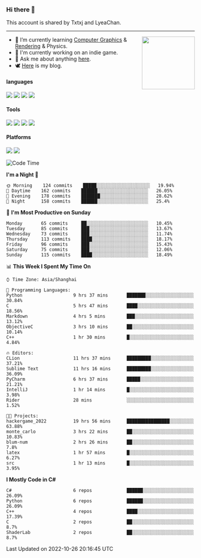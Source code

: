 ### Hi there 👋

This account is shared by Txtxj and LyeaChan.

---

<img align="right" height="141" src="https://github-readme-stats.vercel.app/api?username=txtxj&theme=tokyonight&show_icons=true&count_private=true">

- 🌱 I’m currently learning [Computer Graphics](https://github.com/txtxj/GAMES101) & [Rendering](https://github.com/txtxj/GAMES202) & Physics.
- 🐶 I'm currently working on an indie game.
- 💬 Ask me about anything [here](https://github.com/txtxj/txtxj/issues).
- 🕊️ [Here](https://txtxj.top) is my blog.

#### languages

![](https://img.shields.io/badge/C++-00599C?logo=cplusplus&logoColor=fff)
![](https://img.shields.io/badge/Python-3e74a2?logo=python&logoColor=fff)
![](https://img.shields.io/badge/C%23-239120?logo=csharp&logoColor=fff)
![](https://img.shields.io/badge/C-A8B9CC?logo=c&logoColor=555)


#### Tools

![](https://img.shields.io/badge/JetBrains-000000?logo=jetbrains&logoColor=fff)
![](https://img.shields.io/badge/Unity-FFFFFF?logo=unity&logoColor=000)
![](https://img.shields.io/badge/SublimeText_3-FF9800?logo=sublimetext&logoColor=fff)
![](https://img.shields.io/badge/Blender-F5792A?logo=blender&logoColor=fff)


#### Platforms

![](https://img.shields.io/badge/Windows_10-0078D6?logo=windows&logoColor=fff)
![](https://img.shields.io/badge/Ubuntu_20.04-E95420?logo=ubuntu&logoColor=fff)


<!--START_SECTION:waka-->
![Code Time](http://img.shields.io/badge/Code%20Time-441%20hrs%201%20min-blue)

**I'm a Night 🦉** 

```text
🌞 Morning    124 commits    █████░░░░░░░░░░░░░░░░░░░░   19.94% 
🌆 Daytime    162 commits    ██████░░░░░░░░░░░░░░░░░░░   26.05% 
🌃 Evening    178 commits    ███████░░░░░░░░░░░░░░░░░░   28.62% 
🌙 Night      158 commits    ██████░░░░░░░░░░░░░░░░░░░   25.4%

```
📅 **I'm Most Productive on Sunday** 

```text
Monday       65 commits     ██░░░░░░░░░░░░░░░░░░░░░░░   10.45% 
Tuesday      85 commits     ███░░░░░░░░░░░░░░░░░░░░░░   13.67% 
Wednesday    73 commits     ███░░░░░░░░░░░░░░░░░░░░░░   11.74% 
Thursday     113 commits    ████░░░░░░░░░░░░░░░░░░░░░   18.17% 
Friday       96 commits     ███░░░░░░░░░░░░░░░░░░░░░░   15.43% 
Saturday     75 commits     ███░░░░░░░░░░░░░░░░░░░░░░   12.06% 
Sunday       115 commits    ████░░░░░░░░░░░░░░░░░░░░░   18.49%

```


📊 **This Week I Spent My Time On** 

```text
⌚︎ Time Zone: Asia/Shanghai

💬 Programming Languages: 
Python                   9 hrs 37 mins       ███████░░░░░░░░░░░░░░░░░░   30.84% 
C                        5 hrs 47 mins       ████░░░░░░░░░░░░░░░░░░░░░   18.56% 
Markdown                 4 hrs 5 mins        ███░░░░░░░░░░░░░░░░░░░░░░   13.12% 
ObjectiveC               3 hrs 10 mins       ██░░░░░░░░░░░░░░░░░░░░░░░   10.14% 
C++                      1 hr 30 mins        █░░░░░░░░░░░░░░░░░░░░░░░░   4.84%

🔥 Editors: 
CLion                    11 hrs 37 mins      █████████░░░░░░░░░░░░░░░░   37.21% 
Sublime Text             11 hrs 16 mins      █████████░░░░░░░░░░░░░░░░   36.09% 
PyCharm                  6 hrs 37 mins       █████░░░░░░░░░░░░░░░░░░░░   21.21% 
IntelliJ                 1 hr 14 mins        █░░░░░░░░░░░░░░░░░░░░░░░░   3.98% 
Rider                    28 mins             ░░░░░░░░░░░░░░░░░░░░░░░░░   1.52%

🐱‍💻 Projects: 
hackergame_2022          19 hrs 56 mins      ████████████████░░░░░░░░░   63.88% 
monte_carlo              3 hrs 22 mins       ██░░░░░░░░░░░░░░░░░░░░░░░   10.83% 
blum-num                 2 hrs 26 mins       ██░░░░░░░░░░░░░░░░░░░░░░░   7.8% 
latex                    1 hr 57 mins        █░░░░░░░░░░░░░░░░░░░░░░░░   6.27% 
src                      1 hr 13 mins        █░░░░░░░░░░░░░░░░░░░░░░░░   3.95%

```

**I Mostly Code in C#** 

```text
C#                       6 repos             ██████░░░░░░░░░░░░░░░░░░░   26.09% 
Python                   6 repos             ██████░░░░░░░░░░░░░░░░░░░   26.09% 
C++                      4 repos             ████░░░░░░░░░░░░░░░░░░░░░   17.39% 
C                        2 repos             ██░░░░░░░░░░░░░░░░░░░░░░░   8.7% 
ShaderLab                2 repos             ██░░░░░░░░░░░░░░░░░░░░░░░   8.7%

```



 Last Updated on 2022-10-26 20:16:45 UTC
<!--END_SECTION:waka-->
